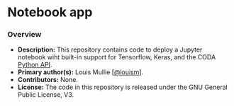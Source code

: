 # Notebook app

### Overview

- **Description:** This repository contains code to deploy a Jupyter notebook wiht built-in support for Tensorflow, Keras, and the CODA [Python API](https://github.com/coda-platform/python-api).
- **Primary author(s):** Louis Mullie [[@louism](https://github.com/louismullie)].
- **Contributors:** None.
- **License:** The code in this repository is released under the GNU General Public License, V3.

